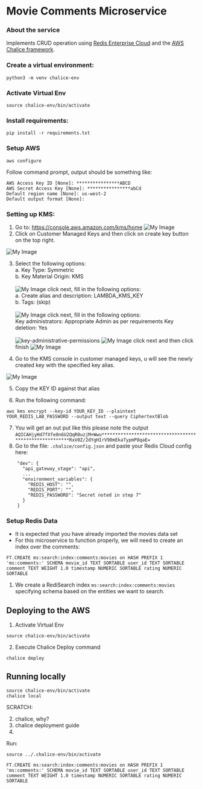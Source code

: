 # Movie Comments Microservice

### About the service
Implements CRUD operation using [Redis Enterprise Cloud](https://redislabs.com/#signup-modal) and the [AWS Chalice framework](https://aws.github.io/chalice/quickstart.html).


### Create a virtual environment:
```
python3 -m venv chalice-env
```
### Activate Virtual Env
```
source chalice-env/bin/activate
```
### Install requirements:
```
pip install -r requirements.txt
```

### Setup AWS
```
aws configure
```
Follow command prompt, output should be something like:
```
AWS Access Key ID [None]: ****************ABCD
AWS Secret Access Key [None]: ****************abCd
Default region name [None]: us-west-2
Default output format [None]:
```

### Setting up KMS:
1. Go to: https://console.aws.amazon.com/kms/home
![My Image](../images/console.PNG)
2. Click on Customer Managed Keys and then click on create key button on the top right.

![My Image](../images/customer-managed-key.png)

3. Select the following options:  
a. Key Type: Symmetric  
b. Key Material Origin: KMS  <br/> <br/>
![My Image](../images/configure-key.PNG)
click next, fill in the following options:  
a. Create alias and description: LAMBDA_KMS_KEY  
b. Tags: (skip)  <br/> <br/>
![My Image](../images/add-labels.PNG)
click next, fill in the following options:  
Key administrators: Appropriate Admin as per requirements
Key deletion: Yes <br/> <br/>
![key-administrative-permissions](../images/key-administrative-permissions.PNG)
![My Image](../images/key-usage-permissions.PNG)
click next and then click finish
![My Image](../images/review-and-edit.PNG)

4. Go to the KMS console in customer managed keys, u will see the newly created key with the specified key alias. 

![My Image](../images/key-console-image.png)

5. Copy the KEY ID against that alias

6. Run the following command:
```
aws kms encrypt --key-id YOUR_KEY_ID --plaintext YOUR_REDIS_LAB_PASSWORD --output text --query CiphertextBlob
```
7. You will get an out put like this please note the output
`AQICAHjyHd7fXfe0n6U2QqR0uzjM+Wwu*******************************************************RxV0Z/2dYgHIrV90mEkaTypmP8qaE=`
8. Go to the file: `.chalice/config.json` and paste your Redis Cloud config here:

```
    "dev": {
      "api_gateway_stage": "api",
      ...
      "environment_variables": {
        "REDIS_HOST": "",
        "REDIS_PORT": "",
        "REDIS_PASSWORD": "Secret noted in step 7"
      }
    }
```
### Setup Redis Data
- It is expected that you have already imported the movies data set
- For this microservice to function properly, we will need to create an index over the comments:
```
FT.CREATE ms:search:index:comments:movies on HASH PREFIX 1 'ms:comments:' SCHEMA movie_id TEXT SORTABLE user_id TEXT SORTABLE comment TEXT WEIGHT 1.0 timestamp NUMERIC SORTABLE rating NUMERIC SORTABLE
```
1. We create a RediSearch index `ms:search:index:comments:movies` specifying schema based on the entities we want to search.



## Deploying to the AWS
1. Activate Virtual Env
```
source chalice-env/bin/activate
```
2. Execute Chalice Deploy command
```
chalice deploy
```

## Running locally
```
source chalice-env/bin/activate
chalice local
```


SCRATCH:


2. chalice, why?
3. chalice deployment guide 
4. 


Run:
```
source ../.chalice-env/bin/activate
```


```
FT.CREATE ms:search:index:comments:movies on HASH PREFIX 1 'ms:comments:' SCHEMA movie_id TEXT SORTABLE user_id TEXT SORTABLE comment TEXT WEIGHT 1.0 timestamp NUMERIC SORTABLE rating NUMERIC SORTABLE
```

